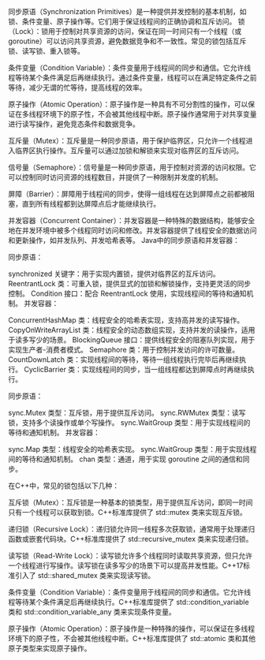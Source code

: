 同步原语（Synchronization Primitives）是一种提供并发控制的基本机制，如锁、条件变量、原子操作等。它们用于保证线程间的正确协调和互斥访问。
锁（Lock）：锁用于控制对共享资源的访问，保证在同一时间只有一个线程（或 goroutine）可以访问共享资源，避免数据竞争和不一致性。常见的锁包括互斥锁、读写锁、重入锁等。

条件变量（Condition Variable）：条件变量用于线程间的同步和通信。它允许线程等待某个条件满足后再继续执行。通过条件变量，线程可以在满足特定条件之前等待，减少无谓的忙等待，提高线程的效率。

原子操作（Atomic Operation）：原子操作是一种具有不可分割性的操作，可以保证在多线程环境下的原子性，不会被其他线程中断。原子操作通常用于对共享变量进行读写操作，避免竞态条件和数据竞争。

互斥量（Mutex）：互斥量是一种同步原语，用于保护临界区，只允许一个线程进入临界区执行操作。互斥量可以通过加锁和解锁来实现对临界区的互斥访问。

信号量（Semaphore）：信号量是一种同步原语，用于控制对资源的访问权限。它可以控制同时访问资源的线程数目，并提供了一种限制并发度的机制。

屏障（Barrier）：屏障用于线程间的同步，使得一组线程在达到屏障点之前都被阻塞，直到所有线程都到达屏障点后才能继续执行。

并发容器（Concurrent Container）：并发容器是一种特殊的数据结构，能够安全地在并发环境中被多个线程同时访问和修改。并发容器提供了线程安全的数据访问和更新操作，如并发队列、并发哈希表等。
Java中的同步原语和并发容器：

同步原语：

synchronized 关键字：用于实现内置锁，提供对临界区的互斥访问。
ReentrantLock 类：可重入锁，提供显式的加锁和解锁操作，支持更灵活的同步控制。
Condition 接口：配合 ReentrantLock 使用，实现线程间的等待和通知机制。
并发容器：

ConcurrentHashMap 类：线程安全的哈希表实现，支持高并发的读写操作。
CopyOnWriteArrayList 类：线程安全的动态数组实现，支持并发的读操作，适用于读多写少的场景。
BlockingQueue 接口：提供线程安全的阻塞队列实现，用于实现生产者-消费者模式。
Semaphore 类：用于控制并发访问的许可数量。
CountDownLatch 类：实现线程间的等待，等待一组线程执行完毕后再继续执行。
CyclicBarrier 类：实现线程间的同步，当一组线程都达到屏障点时再继续执行。

同步原语：

sync.Mutex 类型：互斥锁，用于提供互斥访问。
sync.RWMutex 类型：读写锁，支持多个读操作或单个写操作。
sync.WaitGroup 类型：用于实现线程间的等待和通知机制。
并发容器：

sync.Map 类型：线程安全的哈希表实现。
sync.WaitGroup 类型：用于实现线程间的等待和通知机制。
chan 类型：通道，用于实现 goroutine 之间的通信和同步。


在C++中，常见的锁包括以下几种：

互斥锁（Mutex）：互斥锁是一种基本的锁类型，用于提供互斥访问，即同一时间只有一个线程可以获取到锁。C++标准库提供了 std::mutex 类来实现互斥锁。

递归锁（Recursive Lock）：递归锁允许同一线程多次获取锁，通常用于处理递归函数或嵌套代码块。C++标准库提供了 std::recursive_mutex 类来实现递归锁。

读写锁（Read-Write Lock）：读写锁允许多个线程同时读取共享资源，但只允许一个线程进行写操作。读写锁在读多写少的场景下可以提高并发性能。C++17标准引入了 std::shared_mutex 类来实现读写锁。

条件变量（Condition Variable）：条件变量用于线程间的同步和通信。它允许线程等待某个条件满足后再继续执行。C++标准库提供了 std::condition_variable 类和 std::condition_variable_any 类来实现条件变量。

原子操作（Atomic Operation）：原子操作是一种特殊的操作，可以保证在多线程环境下的原子性，不会被其他线程中断。C++标准库提供了 std::atomic 类和其他原子类型来实现原子操作。
